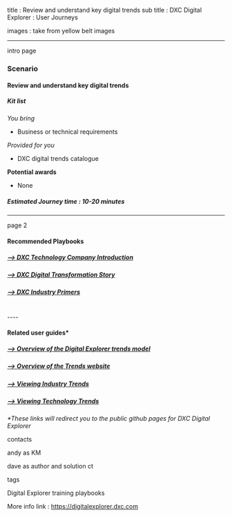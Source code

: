title : Review and understand key digital trends
sub title : DXC Digital Explorer : User Journeys

images : take from yellow belt images



----
intro page

### Scenario
#### Review and understand key digital trends

##### Kit list

_You bring_
- Business or technical requirements

_Provided for you_
- DXC digital trends catalogue

**Potential awards**
- None


##### Estimated Journey time : 10-20 minutes





----

page 2


#### Recommended Playbooks

##### [--> DXC Technology Company Introduction](https://digitalexplorer.dxc.com/pb/playbook/597633)
##### [--> DXC Digital Transformation Story](https://digitalexplorer.dxc.com/pb/playbook/597635)
##### [--> DXC Industry Primers]() 


<br>
----
<br>

#### Related user guides*


##### [--> Overview of the Digital Explorer trends model](https://github.com/dxc-technology/dxc-digitalexplorer/blob/master/training/Trends/Trends101/readme.md)

#####  [--> Overview of the Trends website](https://github.com/dxc-technology/dxc-digitalexplorer/blob/master/training/Trends/Trends102/readme.md)


#####  [--> Viewing Industry Trends](https://github.com/dxc-technology/dxc-digitalexplorer/blob/master/training/Trends/Trends104/readme.md)

#####  [--> Viewing Technology Trends](https://github.com/dxc-technology/dxc-digitalexplorer/blob/master/training/Trends/Trends105/readme.md)




_*These links will redirect you to the public github pages for DXC Digital Explorer_



contacts

andy as KM

dave as author and solution ct


tags

Digital Explorer training playbooks


More info link : https://digitalexplorer.dxc.com

